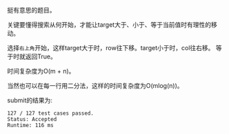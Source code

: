 挺有意思的题目。

关键要懂得搜索从何开始，才能让target大于、小于、等于当前值时有理性的移动。

选择`右上角`开始，这样target大于时，row往下移。target小于时，col往右移。
等于时就返回True。

时间复杂度为O(m + n)。

当然也可以在每一行用二分法，这样的时间复杂度为O(mlog(n))。

submit的结果为:
```
127 / 127 test cases passed.
Status: Accepted
Runtime: 116 ms
```
